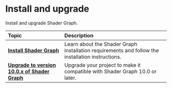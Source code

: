 # Install and upgrade

Install and upgrade Shader Graph.

| Topic | Description |
| :--- | :--- |
| **[Install Shader Graph](install-shader-graph.md)** | Learn about the Shader Graph installation requirements and follow the installation instructions. |
| **[Upgrade to version 10.0.x of Shader Graph](Upgrade-Guide-10-0-x.md)** | Upgrade your project to make it compatible with Shader Graph 10.0 or later. |
